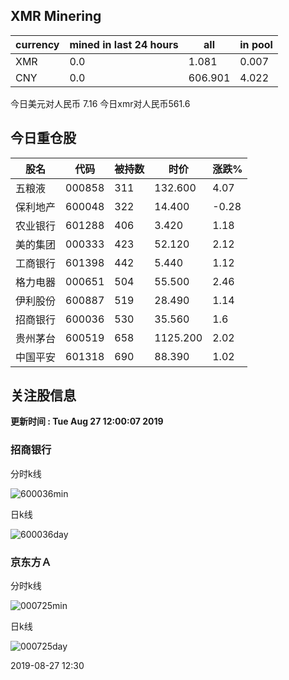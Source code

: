 ## XMR Minering

|currency|mined in last 24 hours|all|in pool|
|---|---|---|---|
|XMR|0.0|1.081|0.007|
|CNY|0.0|606.901|4.022|

今日美元对人民币 7.16	今日xmr对人民币561.6


## 今日重仓股 

|股名|代码|被持数|时价|涨跌%|
|---|---|---|---|---|
|五粮液|000858|311|132.600|4.07|
|保利地产|600048|322|14.400|-0.28|
|农业银行|601288|406|3.420|1.18|
|美的集团|000333|423|52.120|2.12|
|工商银行|601398|442|5.440|1.12|
|格力电器|000651|504|55.500|2.46|
|伊利股份|600887|519|28.490|1.14|
|招商银行|600036|530|35.560|1.6|
|贵州茅台|600519|658|1125.200|2.02|
|中国平安|601318|690|88.390|1.02|

## 关注股信息
**更新时间 : Tue Aug 27 12:00:07 2019**
### 招商银行 
分时k线

![600036min](http://image.sinajs.cn/newchart/min/n/sh600036.gif)

日k线

![600036day](http://image.sinajs.cn/newchart/daily/n/sh600036.gif)

### 京东方Ａ 
分时k线

![000725min](http://image.sinajs.cn/newchart/min/n/sz000725.gif)

日k线

![000725day](http://image.sinajs.cn/newchart/daily/n/sz000725.gif)

2019-08-27 12:30
